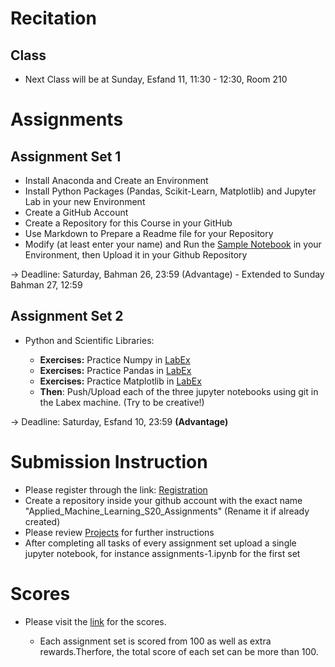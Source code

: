 # Recitation

## Class

* Next Class will be at Sunday, Esfand 11, 11:30 - 12:30, Room 210 

# Assignments 

## Assignment Set 1  

* Install Anaconda and Create an Environment    
* Install Python Packages (Pandas, Scikit-Learn, Matplotlib) and Jupyter Lab in your new Environment    
* Create a GitHub Account    
* Create a Repository for this Course in your GitHub  
* Use Markdown to Prepare a Readme file for your Repository 
* Modify (at least enter your name) and Run the [Sample Notebook](https://github.com/hhaji/Applied-Machine-Learning/blob/master/Recitation-Assignments/assignments-1_sample.ipynb) in your Environment, then Upload it in your Github Repository

-> Deadline: Saturday, Bahman 26, 23:59 (Advantage) - Extended to Sunday Bahman 27, 12:59

## Assignment Set 2

*  Python and Scientific Libraries:

    - **Exercises:** Practice Numpy in [LabEx](https://labex.io/courses/100-numpy-exercises) 
    - **Exercises:** Practice Pandas in [LabEx](https://labex.io/courses/100-pandas-exercises)   
    - **Exercises:** Practice Matplotlib in [LabEx](https://labex.io/courses/draw-2d-and-3d-graphics-by-matplotlib) 
    - **Then**: Push/Upload each of the three jupyter notebooks using git in the Labex machine. (Try to be creative!) 

-> Deadline: Saturday, Esfand 10, 23:59 **(Advantage)**

# Submission Instruction 

* Please register through the link: [Registration](https://docs.google.com/document/d/1n4WDjIZMKNghwnWzMhJKfUPSfHzUeyb4eholMpyMILY/edit?usp=sharing)
* Create a repository inside your github account with the exact name "Applied_Machine_Learning_S20_Assignments" (Rename it if already created)
* Please review [Projects](https://github.com/hhaji/Applied-Machine-Learning/tree/master/Projects) for further instructions 
* After completing all tasks of every assignment set upload a single jupyter notebook, for instance assignments-1.ipynb for the first set

# Scores

* Please visit the [link](https://docs.google.com/spreadsheets/d/1ygd1pvTxv3YbedejVGhXTZJ349-rLdRuPKt32WkhXCY/edit?usp=sharing) for the scores.

  -  Each assignment set is scored from 100 as well as extra rewards.Therfore, the total score of each set can be more than 100.

<!--* A Formal Model – The Statistical Learning Framework & Empirical Risk Minimization   
  Chapter 2 of [Understanding Machine Learning: From Theory to Algorithms](http://www.cs.huji.ac.il/~shais/UnderstandingMachineLearning)   
    - **Exercises:** 2.1, 2.2, and 2.3  -->
